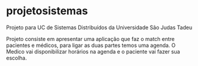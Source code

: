 # projetosistemas
Projeto para UC de Sistemas Distribuídos da Universidade São Judas Tadeu 

Projeto consiste em apresentar uma aplicação que faz o match 
entre pacientes e médicos, para ligar as duas partes temos uma 
agenda. O Medico vai disponibilizar horários na agenda e o paciente 
vai fazer sua escolha. 

